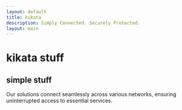 ```yaml
---
layout: default
title: kikata
description: Simply Connected. Securely Protected.
layout: main
---
```

# kikata stuff
## simple stuff
Our solutions connect seamlessly across various networks, ensuring uninterrupted access to essential services.
